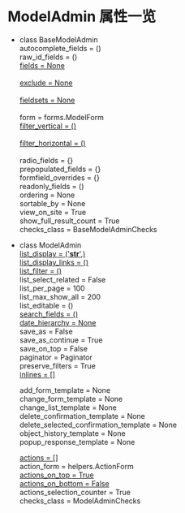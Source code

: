 # ModelAdmin 属性一览

- class BaseModelAdmin  
    autocomplete_fields = ()    
    raw_id_fields = ()    
    [fields = None](AdminFields/README.md#L9) <br />					   	
    [exclude = None](AdminFields/README.md#L1) <br />					   
    [fieldsets = None](AdminFields/README.md#17) <br />				   
    form = forms.ModelForm											 
    [filter_vertical = ()](AdminFilter/README.md#6) <br />			   
    [filter_horizontal = ()](AdminFilter/README.md#13) <br />			   
    radio_fields = {}     
    prepopulated_fields = {}    
    formfield_overrides = {}    
    readonly_fields = ()   
    ordering = None   
    sortable_by = None   
    view_on_site = True   
    show_full_result_count = True    
    checks_class = BaseModelAdminChecks    

- class ModelAdmin  
    [list_display = ('__str__',)](../follow-tutorial/README.md#tutorial-07)    
    [list_display_links = ()](../admin-tutorial/AdminFilter/README.md#list_display_links)     
    [list_filter = ()](../follow-tutorial/README.md#tutorial-07)    
    list_select_related = False  
    list_per_page = 100  
    list_max_show_all = 200  
    list_editable = ()  
    [search_fields = ()](../follow-tutorial/README.md#tutorial-07)  
    [date_hierarchy = None](AdminDateHierarchy/README.md)  
    save_as = False  
    save_as_continue = True  
    save_on_top = False  
    paginator = Paginator  
    preserve_filters = True  
    [inlines = []](../follow-tutorial/README.md#tutorial-07)  

    add_form_template = None  
    change_form_template = None  
    change_list_template = None  
    delete_confirmation_template = None  
    delete_selected_confirmation_template = None  
    object_history_template = None  
    popup_response_template = None  

    [actions = []](AdminActions/README.md#批量更新字段状态方法)  
    action_form = helpers.ActionForm  
    [actions_on_top = True](AdminActions/README.md#批量操作下拉菜单位置控制上或下)  
    [actions_on_bottom = False](AdminActions/README.md#批量操作下拉菜单位置控制上或下)  
    actions_selection_counter = True  
    checks_class = ModelAdminChecks  